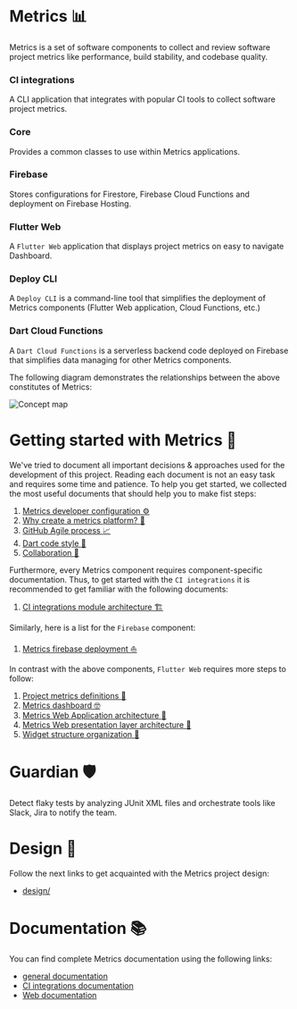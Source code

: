 # Metrics :bar_chart:

Metrics is a set of software components to collect and review software project metrics like performance, build stability, and codebase quality.

### CI integrations

A CLI application that integrates with popular CI tools to collect software project metrics.

### Core

Provides a common classes to use within Metrics applications.

### Firebase

Stores configurations for Firestore, Firebase Cloud Functions and deployment on Firebase Hosting.

### Flutter Web

A `Flutter Web` application that displays project metrics on easy to navigate Dashboard.

### Deploy CLI

A `Deploy CLI` is a command-line tool that simplifies the deployment of Metrics components (Flutter Web application, Cloud Functions, etc.) 

### Dart Cloud Functions 

A `Dart Cloud Functions` is a serverless backend code deployed on Firebase that simplifies data managing for other Metrics components.

The following diagram demonstrates the relationships between the above constitutes of Metrics:

![Concept map](http://www.plantuml.com/plantuml/proxy?cache=no&fmt=svg&src=https://raw.githubusercontent.com/platform-platform/monorepo/update_concept_map/concept_map.puml)

# Getting started with Metrics :beginner:

We've tried to document all important decisions & approaches used for the development of this project. Reading each document is not an easy task and requires some time and patience. To help you get started, we collected the most useful documents that should help you to make fist steps:

1. [Metrics developer configuration :gear:](docs/15_developer_configuration.md)
2. [Why create a metrics platform? :thinking:](docs/01_design_doc.md)
3. [GitHub Agile process :chart_with_upwards_trend:](docs/02_process.md)
4. [Dart code style :nail_care:](docs/10_dart_code_style.md)
5. [Collaboration :raised_hands:](docs/11_collaboration.md)

Furthermore, every Metrics component requires component-specific documentation. Thus, to get started with the `CI integrations` it is recommended to get familiar with the following documents: 
1. [CI integrations module architecture :building_construction:](metrics/ci_integrations/docs/01_ci_integration_module_architecture.md)

Similarly, here is a list for the `Firebase` component:
1. [Metrics firebase deployment :boat:](docs/09_firebase_deployment.md)

In contrast with the above components, `Flutter Web` requires more steps to follow: 
1. [Project metrics definitions :book:](docs/05_project_metrics.md)
2. [Metrics dashboard :nerd_face:](docs/06_metrics_dashboard.md)
3. [Metrics Web Application architecture :walking:](metrics/web/docs/01_metrics_web_application_architecture.md)
4. [Metrics Web presentation layer architecture :running:](metrics/web/docs/02_presentation_layer_architecture.md)
5. [Widget structure organization :bicyclist:](metrics/web/docs/03_widget_structure_organization.md)

# Guardian :shield:

Detect flaky tests by analyzing JUnit XML files and orchestrate tools like Slack, Jira to notify the team.

# Design :art:

Follow the next links to get acquainted with the Metrics project design: 
- [design/](design/)

# Documentation :books:

You can find complete Metrics documentation using the following links:
- [general documentation](docs/)
- [CI integrations documentation](metrics/ci_integrations/docs/)
- [Web documentation](metrics/web/docs/)
